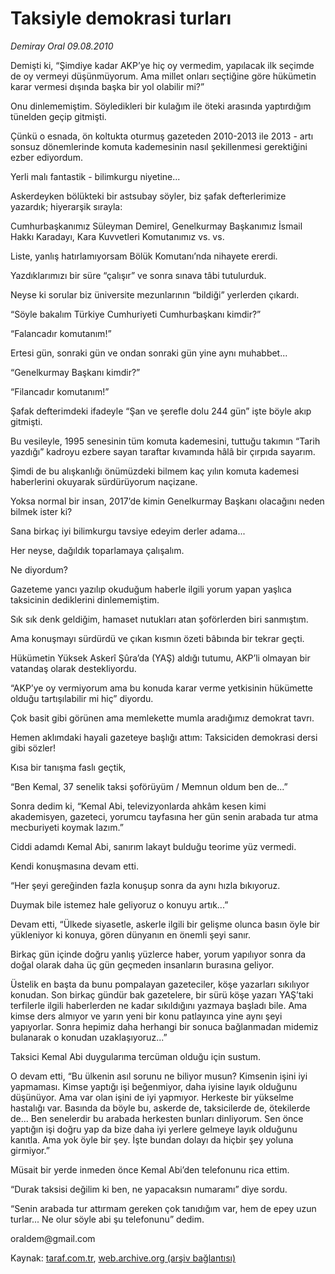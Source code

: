 # Taksiyle demokrasi turları

*Demiray Oral 09.08.2010*

<div class="yazi"><p>Demişti ki, “Şimdiye kadar AKP’ye hiç oy vermedim, yapılacak ilk seçimde de oy vermeyi düşünmüyorum. Ama millet onları seçtiğine göre hükümetin karar vermesi dışında başka bir yol olabilir mi?”</p>
<p>Onu dinlememiştim. Söyledikleri bir kulağım ile öteki arasında yaptırdığım tünelden geçip gitmişti.</p>
<p>Çünkü o esnada, ön koltukta oturmuş gazeteden 2010-2013 ile 2013 - artı sonsuz dönemlerinde komuta kademesinin nasıl şekillenmesi gerektiğini ezber ediyordum.</p>
<p>Yerli malı fantastik - bilimkurgu niyetine...</p>
<p>Askerdeyken bölükteki bir astsubay söyler, biz şafak defterlerimize yazardık; hiyerarşik sırayla:</p>
<p>Cumhurbaşkanımız Süleyman Demirel, Genelkurmay Başkanımız İsmail Hakkı Karadayı, Kara Kuvvetleri Komutanımız vs. vs.</p>
<p>Liste, yanlış hatırlamıyorsam Bölük Komutanı’nda nihayete ererdi.</p>
<p>Yazdıklarımızı bir süre “çalışır” ve sonra sınava tâbi tutulurduk.</p>
<p>Neyse ki sorular biz üniversite mezunlarının “bildiği” yerlerden çıkardı.</p>
<p>“Söyle bakalım Türkiye Cumhuriyeti Cumhurbaşkanı kimdir?”</p>
<p>“Falancadır komutanım!”</p>
<p>Ertesi gün, sonraki gün ve ondan sonraki gün yine aynı muhabbet...</p>
<p>“Genelkurmay Başkanı kimdir?”</p>
<p>“Filancadır komutanım!”</p>
<p>Şafak defterimdeki ifadeyle “Şan ve şerefle dolu 244 gün” işte böyle akıp gitmişti.</p>
<p>Bu vesileyle, 1995 senesinin tüm komuta kademesini, tuttuğu takımın “Tarih yazdığı” kadroyu ezbere sayan taraftar kıvamında hâlâ bir çırpıda sayarım.</p>
<p>Şimdi de bu alışkanlığı önümüzdeki bilmem kaç yılın komuta kademesi haberlerini okuyarak sürdürüyorum naçizane.</p>
<p>Yoksa normal bir insan, 2017’de kimin Genelkurmay Başkanı olacağını neden bilmek ister ki?</p>
<p>Sana birkaç iyi bilimkurgu tavsiye edeyim derler adama...</p>
<p>Her neyse, dağıldık toparlamaya çalışalım.</p>
<p>Ne diyordum? </p>
<p>Gazeteme yancı yazılıp okuduğum haberle ilgili yorum yapan yaşlıca taksicinin dediklerini dinlememiştim.</p>
<p>Sık sık denk geldiğim, hamaset nutukları atan şoförlerden biri sanmıştım.</p>
<p>Ama konuşmayı sürdürdü ve çıkan kısmın özeti bâbında bir tekrar geçti.</p>
<p>Hükümetin Yüksek Askerî Şûra’da (YAŞ) aldığı tutumu, AKP’li olmayan bir vatandaş olarak destekliyordu. </p>
<p>“AKP’ye oy vermiyorum ama bu konuda karar verme yetkisinin hükümette olduğu tartışılabilir mi hiç” diyordu.</p>
<p>Çok basit gibi görünen ama memlekette mumla aradığımız demokrat tavrı.</p>
<p>Hemen aklımdaki hayali gazeteye başlığı attım: Taksiciden demokrasi dersi gibi sözler!</p>
<p>Kısa bir tanışma faslı geçtik, </p>
<p>“Ben Kemal, 37 senelik taksi şoförüyüm / Memnun oldum ben de...”</p>
<p>Sonra dedim ki, “Kemal Abi, televizyonlarda ahkâm kesen kimi <br/>akademisyen, gazeteci, yorumcu tayfasına her gün senin arabada tur atma mecburiyeti koymak lazım.”</p>
<p>Ciddi adamdı Kemal Abi, sanırım lakayt bulduğu teorime yüz vermedi.</p>
<p>Kendi konuşmasına devam etti.</p>
<p>“Her şeyi gereğinden fazla konuşup sonra da aynı hızla bıkıyoruz. </p>
<p>Duymak bile istemez hale geliyoruz o konuyu artık...”</p>
<p>Devam etti, “Ülkede siyasetle, askerle ilgili bir gelişme olunca basın öyle bir yükleniyor ki konuya, gören dünyanın en önemli şeyi sanır. </p>
<p>Birkaç gün içinde doğru yanlış yüzlerce haber, yorum yapılıyor sonra da doğal olarak daha üç gün geçmeden insanların burasına geliyor. </p>
<p>Üstelik en başta da bunu pompalayan gazeteciler, köşe yazarları sıkılıyor konudan. Son birkaç gündür bak gazetelere, bir sürü köşe yazarı YAŞ’taki terfilerle ilgili haberlerden ne kadar sıkıldığını yazmaya başladı bile. Ama kimse ders almıyor ve yarın yeni bir konu patlayınca yine aynı şeyi yapıyorlar. Sonra hepimiz daha herhangi bir sonuca bağlanmadan midemiz bulanarak o konudan uzaklaşıyoruz...”</p>
<p>Taksici Kemal Abi duygularıma tercüman olduğu için sustum.</p>
<p>O devam etti, “Bu ülkenin asıl sorunu ne biliyor musun? Kimsenin işini iyi yapmaması. Kimse yaptığı işi beğenmiyor, daha iyisine layık olduğunu düşünüyor. Ama var olan işini de iyi yapmıyor. Herkeste bir yükselme hastalığı var. Basında da böyle bu, askerde de, taksicilerde de, ötekilerde de... Ben senelerdir bu arabada herkesten bunları dinliyorum. Sen önce yaptığın işi doğru yap da bize daha iyi yerlere gelmeye layık olduğunu kanıtla. Ama yok öyle bir şey. İşte bundan dolayı da hiçbir şey yoluna girmiyor.”</p>
<p>Müsait bir yerde inmeden önce Kemal Abi’den telefonunu rica ettim.</p>
<p>“Durak taksisi değilim ki ben, ne yapacaksın numaramı” diye sordu.</p>
<p>“Senin arabada tur attırmam gereken çok tanıdığım var, hem de epey uzun turlar... Ne olur söyle abi şu telefonunu” dedim.</p>
<p>oraldem@gmail.com <br/></p></div>

Kaynak: [taraf.com.tr](http://www.taraf.com.tr:80/demiray-oral/makale-taksiyle-demokrasi-turlari.htm), [web.archive.org (arşiv bağlantısı)](http://web.archive.org/web/20100819022911/http://www.taraf.com.tr:80/demiray-oral/makale-taksiyle-demokrasi-turlari.htm)
